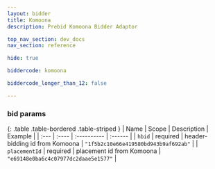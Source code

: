 ```yaml
---
layout: bidder
title: Komoona
description: Prebid Komoona Bidder Adaptor

top_nav_section: dev_docs
nav_section: reference

hide: true

biddercode: komoona

biddercode_longer_than_12: false

---
```




### bid params

{: .table .table-bordered .table-striped }
| Name | Scope | Description | Example |
| :--- | :---- | :---------- | :------ |
| `hbid` | required | header-bidding id from Komoona | `"1f5b2c10e66e419580bd943b9af692ab"` |
| `placementId` | required | placement id from Komoona | `"e69148e0ba6c4c07977dc2daae5e1577"` |
